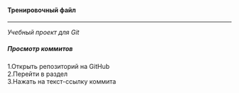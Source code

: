 #### Тренировочный файл
---
*Учебный проект для Git* <br>
##### Просмотр коммитов <br>
1.Открыть репозиторий на GitHub <br>
2.Перейти в раздел <br>
3.Нажать на текст-ссылку коммита <br>
